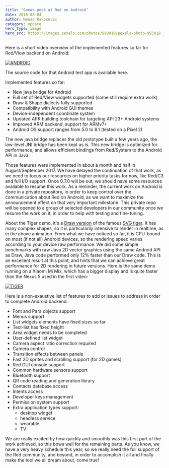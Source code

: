 ```yaml
---
title: "Sneak peek at Red on Android"
date: 2018-08-04
author: Nenad Rakocevic 
category: update
hero_type: image
hero_src: https://images.pexels.com/photos/993019/pexels-photo-993019.jpeg?auto=compress&cs=tinysrgb&h=650&w=940
---
```


Here is a short video overview of the implemented features so far for Red/View backend on Android:

[![ANDROID](https://img.youtube.com/vi/XrGu-UTTPiM/0.jpg)](https://youtu.be/XrGu-UTTPiM "Red/View Android Video")

The source code for that Android test app is available here.

Implemented features so far:

* New java bridge for Android
* Full set of Red/View widgets supported (some still require extra work)
* Draw & Shape dialects fully supported
* Compatibility with Android GUI themes
* Device-independent coordinate system
* Updated APK building toolchain for targeting API 23+ Android systems
* Improved ARM backend, support for ARMv7+
* Android OS support ranges from 5.0 to 8.1 (tested on a Pixel 2)


The new java bridge replaces the old prototype built a few years ago, the low-level JNI bridge has been kept as is. This new bridge is optimized for performance, and allows efficient bindings from Red/System to the Android API in Java.

Those features were implemented in about a month and half in August/September 2017. We have delayed the continuation of that work, as we need to focus our resources on higher priority tasks for now, like Red/C3 and full I/O support. Once 0.7.0 will be out, we should have some resources available to resume this work. As a reminder, the current work on Android is done in a private repository, in order to keep control over the communication about Red on Android, as we want to maximize the announcement effect on that very important milestone. This private repo will be opened to a group of selected developers in our community once we resume the work on it, in order to help with testing and fine-tuning.

About the Tiger demo, it's a [Draw version](https://gist.github.com/dockimbel/85bb0794fde6673498816b81fa587b0e) of the famous [SVG tiger](https://commons.wikimedia.org/wiki/File:Ghostscript_Tiger.svg). It has many complex shapes, so it is particularily intensive to render in realtime, as in the above animation. From what we have noticed so far, it is CPU-bound on most (if not all) Android devices, so the rendering speed varies according to your device raw performance. We did some simple benchmarks with raw Java 2D vector graphics using the same Android API as Draw, Java code performed only 12% faster than our Draw code. This is an excellent result at this point, and hints that we can achieve great performance for 2D rendering in future versions. Here is the same demo running on a Xiaomi Mi Mix, which has a bigger display and is quite faster than the Nexus 5 used in the first video:


[![TIGER](https://img.youtube.com/vi/7vuYaDz8S8M/0.jpg)](https://youtu.be/7vuYaDz8S8M "SVG Tiger")

Here is a non-exaustive list of features to add or issues to address in order to complete Android backend:

* Font and Para objects support
* Menus support
* List widgets elements have fixed sizes so far
* Text-list has fixed height
* Area widget needs to be completed
* User-defined list widget
* Camera aspect ratio correction required
* Camera control
* Transition effects between panels
* Fast 2D sprites and scrolling support (for 2D games)
* Red GUI console support
* Common hardware sensors support
* Bluetooth support
* QR code reading and generation library
* Contacts database access
* Intents access
* Developer keys management
* Permission system support
* Extra application types support:
    * desktop widget
    * headless service
    * wearable
    * TV


We are really excited by how quickly and smoothly was this first part of the work achieved, so this bows well for the remaining parts. As you know, we have a very heavy schedule this year, so we really need the full support of the Red community, and beyond, in order to accomplish it all and finally make the tool we all dream about, come true!
